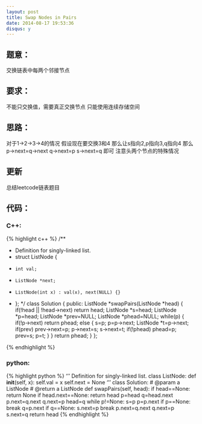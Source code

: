 ```yaml
---
layout: post
title: Swap Nodes in Pairs
date: 2014-08-17 19:53:36
disqus: y
---
```


## 题意：
交换链表中每两个邻接节点

## 要求：
不能只交换值，需要真正交换节点
只能使用连续存储空间

## 思路：
对于1->2->3->4的情况
假设现在要交换3和4
那么让s指向2,p指向3,q指向4
那么
p->next=q->next
q->next=p
s->next=q
即可
注意头两个节点的特殊情况

## 更新
总结leetcode链表题目

## 代码：

### C++:

{% highlight c++ %}
/**
 * Definition for singly-linked list.
 * struct ListNode {
 *     int val;
 *     ListNode *next;
 *     ListNode(int x) : val(x), next(NULL) {}
 * };
 */
class Solution {
public:
    ListNode *swapPairs(ListNode *head) {
        if(!head || !head->next)
            return head;
        ListNode *s=head;
        ListNode *p=head;
        ListNode *prev=NULL;
        ListNode *phead=NULL;
        while(p)
        {
            if(!p->next)
                return phead;
            else
            {
                s=p;
                p=p->next;
                ListNode *t=p->next;
                if(prev)
                    prev->next=p;
                p->next=s;
                s->next=t;
                if(!phead) 
                    phead=p;
                prev=s;
                p=t;
            }
        }
        return phead;
    }
};


 {% endhighlight %}
### python:

{% highlight python %}
‘’’
 Definition for singly-linked list.
 class ListNode:
     def __init__(self, x):
         self.val = x
         self.next = None
‘’’
class Solution:
    # @param a ListNode
    # @return a ListNode
    def swapPairs(self, head):
        if head==None:
            return None
        if head.next==None:
            return head
        p=head
        q=head.next
        p.next=q.next
        q.next=p
        head=q
        while p!=None:
            s=p
            p=p.next
            if p==None:
                break
            q=p.next
            if q==None:
                s.next=p
                break
            p.next=q.next
            q.next=p
            s.next=q
        return head
 {% endhighlight %}

